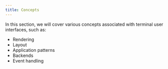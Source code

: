 ```yaml
---
title: Concepts
---
```


In this section, we will cover various concepts associated with terminal user interfaces, such as:

- Rendering
- Layout
- Application patterns
- Backends
- Event handling

